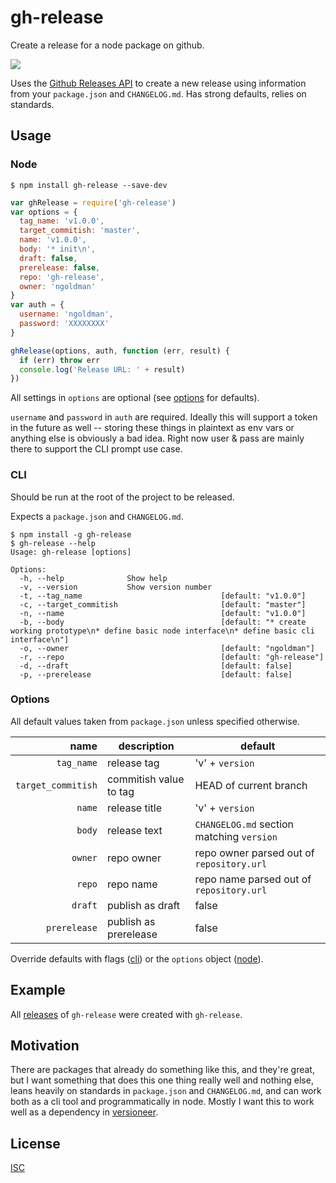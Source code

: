 # gh-release

Create a release for a node package on github.

[![](https://nodei.co/npm/gh-release.png)](https://www.npmjs.com/package/gh-release)

Uses the [Github Releases API](https://developer.github.com/v3/repos/releases/) to create a new release using information from your `package.json` and `CHANGELOG.md`. Has strong defaults, relies on standards.

## Usage

### Node

```
$ npm install gh-release --save-dev
```

```js
var ghRelease = require('gh-release')
var options = {
  tag_name: 'v1.0.0',
  target_commitish: 'master',
  name: 'v1.0.0',
  body: '* init\n',
  draft: false,
  prerelease: false,
  repo: 'gh-release',
  owner: 'ngoldman'
}
var auth = {
  username: 'ngoldman',
  password: 'XXXXXXXX'
}

ghRelease(options, auth, function (err, result) {
  if (err) throw err
  console.log('Release URL: ' + result)
})
```

All settings in `options` are optional (see [options](#options) for defaults).

`username` and `password` in `auth` are required. Ideally this will support a token in the future as well -- storing these things in plaintext as env vars or anything else is obviously a bad idea. Right now user & pass are mainly there to support the CLI prompt use case.

### CLI

Should be run at the root of the project to be released.

Expects a `package.json` and `CHANGELOG.md`.

```
$ npm install -g gh-release
$ gh-release --help
Usage: gh-release [options]

Options:
  -h, --help              Show help
  -v, --version           Show version number
  -t, --tag_name                               [default: "v1.0.0"]
  -c, --target_commitish                       [default: "master"]
  -n, --name                                   [default: "v1.0.0"]
  -b, --body                                   [default: "* create working prototype\n* define basic node interface\n* define basic cli interface\n"]
  -o, --owner                                  [default: "ngoldman"]
  -r, --repo                                   [default: "gh-release"]
  -d, --draft                                  [default: false]
  -p, --prerelease                             [default: false]
```

### Options

All default values taken from `package.json` unless specified otherwise.

| name | description | default |
| ---: | ----------- | ------- |
| `tag_name` | release tag | 'v' + `version` |
| `target_commitish` | commitish value to tag | HEAD of current branch |
| `name` | release title | 'v' + `version` |
| `body` | release text | `CHANGELOG.md` section matching `version` |
| `owner` | repo owner | repo owner parsed out of `repository.url` |
| `repo` | repo name | repo name parsed out of `repository.url` |
| `draft` | publish as draft | false |
| `prerelease` | publish as prerelease | false |

Override defaults with flags ([cli](#cli)) or the `options` object ([node](#node)).

## Example

All [releases](https://github.com/ngoldman/gh-release/releases) of `gh-release` were created with `gh-release`.

## Motivation

There are packages that already do something like this, and they're great, but I want something that does this one thing really well and nothing else, leans heavily on standards in `package.json` and `CHANGELOG.md`, and can work both as a cli tool and programmatically in node. Mostly I want this to work well as a dependency in [versioneer](https://github.com/ngoldman/versioneer).

## License

[ISC](LICENSE.md)
